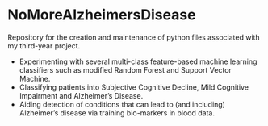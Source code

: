 # NoMoreAlzheimersDisease
Repository for the creation and maintenance of python files associated with my third-year project.
* Experimenting with several multi-class feature-based machine learning classifiers such as modified Random Forest and
Support Vector Machine. 
* Classifying patients into Subjective Cognitive Decline, Mild Cognitive Impairment and Alzheimer’s Disease.
* Aiding detection of conditions that can lead to (and including) Alzheimer’s disease via training bio-markers in blood
data.

